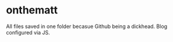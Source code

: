 # onthematt

All files saved in one folder becasue Github being a dickhead.
Blog configured via JS. 
